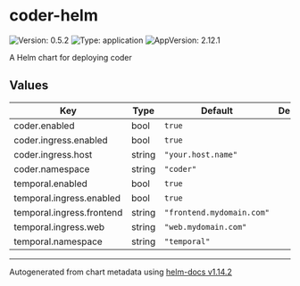 # coder-helm

![Version: 0.5.2](https://img.shields.io/badge/Version-0.5.2-informational?style=flat-square) ![Type: application](https://img.shields.io/badge/Type-application-informational?style=flat-square) ![AppVersion: 2.12.1](https://img.shields.io/badge/AppVersion-2.12.1-informational?style=flat-square)

A Helm chart for deploying coder

## Values

| Key | Type | Default | Description |
|-----|------|---------|-------------|
| coder.enabled | bool | `true` |  |
| coder.ingress.enabled | bool | `true` |  |
| coder.ingress.host | string | `"your.host.name"` |  |
| coder.namespace | string | `"coder"` |  |
| temporal.enabled | bool | `true` |  |
| temporal.ingress.enabled | bool | `true` |  |
| temporal.ingress.frontend | string | `"frontend.mydomain.com"` |  |
| temporal.ingress.web | string | `"web.mydomain.com"` |  |
| temporal.namespace | string | `"temporal"` |  |

----------------------------------------------
Autogenerated from chart metadata using [helm-docs v1.14.2](https://github.com/norwoodj/helm-docs/releases/v1.14.2)
